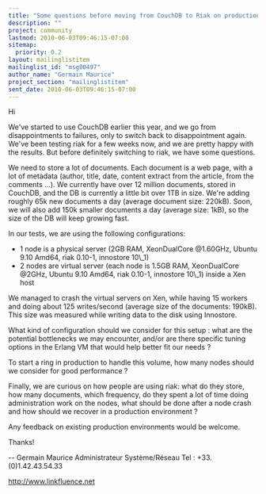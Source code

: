 ```yaml
---
title: "Some questions before moving from CouchDB to Riak on production"
description: ""
project: community
lastmod: 2010-06-03T09:46:15-07:00
sitemap:
  priority: 0.2
layout: mailinglistitem
mailinglist_id: "msg00497"
author_name: "Germain Maurice"
project_section: "mailinglistitem"
sent_date: 2010-06-03T09:46:15-07:00
---
```


Hi

We've started to use CouchDB earlier this year, and we go from
disappointments to failures, only to switch back to disappointment
again. We've been testing riak for a few weeks now, and we are pretty
happy with the results. But before definitely switching to riak, we have
some questions.

We need to store a lot of documents. Each document is a web page, with a
lot of metadata (author, title, date, content extract from the article,
from the comments …). We currently have over 12 million documents, stored
in CouchDB, and the DB is currently a little bit over 1TB in size. We're
adding roughly 65k new documents a day (average document size: 220kB). Soon,
we will also add 150k smaller documents a day (average size: 1kB), so
the size of the DB will keep growing fast.

In our tests, we are using the following configurations:
- 1 node is a physical server (2GB RAM, XeonDualCore @1.60GHz, Ubuntu
9.10 Amd64, riak 0.10-1, innostore 10\\_1)
- 2 nodes are virtual server (each node is 1.5GB RAM, XeonDualCore
@2GHz, Ubuntu 9.10 Amd64, riak 0.10-1, innostore 10\\_1) inside a Xen host

We managed to crash the virtual servers on Xen, while having 15 workers
and doing about 125 writes/second (average size of the documents:
190kB). This size was measured while writing data to the disk using
Innostore.

What kind of configuration should we consider for this setup : what are
the potential bottlenecks we may encounter, and/or are there specific
tuning options in the Erlang VM that would help better fit our needs ?

To start a ring in production to handle this volume, how many nodes
should we consider for good performance ?

Finally, we are curious on how people are using riak: what do they
store, how many documents, which frequency, do they spent a lot of time
doing administration work on the nodes, what should be done after a node
crash and how should we recover in a production environment ?

Any feedback on existing production environments would be welcome.

Thanks!

--
Germain Maurice
Administrateur Système/Réseau
Tel : +33.(0)1.42.43.54.33

http://www.linkfluence.net
